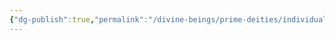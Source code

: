 ```yaml
---
{"dg-publish":true,"permalink":"/divine-beings/prime-deities/individual/moradin/","dgHomeLink":true,"dgPassFrontmatter":false}
---
```

